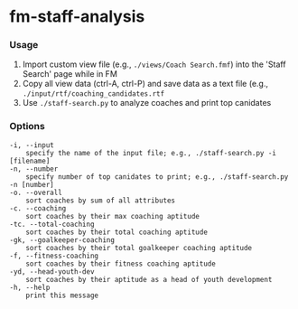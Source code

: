 # fm-staff-analysis

### Usage

1. Import custom view file (e.g., `./views/Coach Search.fmf`) into the 'Staff Search' page while in FM
2. Copy all view data (ctrl-A, ctrl-P) and save data as a text file (e.g., `./input/rtf/coaching_candidates.rtf`
3. Use `./staff-search.py` to analyze coaches and print top canidates


### Options

	-i, --input
		specify the name of the input file; e.g., ./staff-search.py -i [filename] 
	-n, --number
		specify number of top canidates to print; e.g., ./staff-search.py -n [number]
	-o. --overall
		sort coaches by sum of all attributes
	-c. --coaching
		sort coaches by their max coaching aptitude
	-tc. --total-coaching
		sort coaches by their total coaching aptitude
	-gk, --goalkeeper-coaching
		sort coaches by their total goalkeeper coaching aptitude
	-f, --fitness-coaching
		sort coaches by their fitness coaching aptitude
	-yd, --head-youth-dev
		sort coaches by their aptitude as a head of youth development
	-h, --help
		print this message